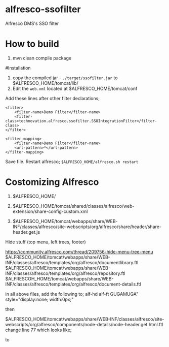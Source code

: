 # alfresco-ssofilter
Alfresco DMS's SSO filter

# How to build
1. mvn clean compile package


#Installation
1. copy the compiled jar - `./target/ssofilter.jar` to $ALFRESCO_HOME/tomcat/lib/
2. Edit the `web.xml` located at  $ALFRESCO_HOME/tomcat/conf

Add these lines after other filter declarations;

	<filter>
	    <filter-name>Demo Filter</filter-name>
	    <filter-class>technovation.alfresco.ssofilter.SSOIntegrationFilter</filter-class>
	</filter>
	
	<filter-mapping>
	    <filter-name>Demo Filter</filter-name>
	    <url-pattern>*</url-pattern>
	</filter-mapping>

	
Save file. Restart alfresco; `$ALFRESCO_HOME/alfresco.sh restart`



# Costomizing Alfresco

1. $ALFRESCO_HOME/

2. $ALFRESCO_HOME/tomcat/shared/classes/alfresco/web-extension/share-config-custom.xml

3. $ALFRESCO_HOME/tomcat/webapps/share/WEB-INF/classes/alfresco/site-webscripts/org/alfresco/share/header/share-header.get.js


Hide stuff (top menu, left trees, footer)

https://community.alfresco.com/thread/209756-hide-menu-tree-menu
$ALFRESCO_HOME/tomcat/webapps/share/WEB-INF/classes/alfresco/templates/org/alfresco/documentlibrary.ftl
$ALFRESCO_HOME/tomcat/webapps/share/WEB-INF/classes/alfresco/templates/org/alfresco/repository.ftl
$ALFRESCOH_HOME/tomcat/webapps/share/WEB-INF/classes/alfresco/templates/org/alfresco/document-details.ftl

in all above files, add the following to;
alf-hd
alf-ft
GUGAMUGA" style="display:none; width:0px;"

then

$ALFRESCO_HOME/tomcat/webapps/share/WEB-INF/classes/alfresco/site-webscripts/org/alfresco/components/node-details/node-header.get.html.ftl
change line 77 which looks like;
<div class="node-path">
to
<div class="node-pathGUGAMUGA" style="display:none; width:0px;">


Change default re-direct page after login in
$ALFRESCO_HOME/tomcat/webapps/share/site-index.jsp
Change line #53 to look like below;
response.sendRedirect(request.getContextPath() + "/page/repository");


#Remove navbar from repository view
$ALFRESCO_HOME/tomcat/webapps/share/WEB-INF/classes/alfresco/site-webscripts/org/alfresco/components/documentlibrary/include/documentlist_v2.lib.ftl
Change  line 196 from
<div id="${id}-navBar" class="nav-bar flat-button theme-bg-2">
to
<div  style="display:none;width:0px">


#ref
--Removing the path of documets:
https://community.alfresco.com/thread/183387-remove-links-from-node-header-in-document-details
--Default home page
http://stackoverflow.com/questions/11226357/is-there-anyway-so-that-when-i-login-to-alfresco-instead-going-to-dashboard-it
https://community.alfresco.com/thread/194923-share-change-default-page-after-login

